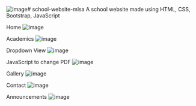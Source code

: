 ![image](https://github.com/Swebi/school-website-mlsa/assets/82446436/940f7957-34c4-4aff-b460-a18151a2c512)# school-website-mlsa
A school website made using HTML, CSS, Bootstrap, JavaScript

Home
![image](https://github.com/Swebi/school-website-mlsa/assets/82446436/475d6acd-2833-4dc9-8c7c-46accbc932cd)


Academics
![image](https://github.com/Swebi/school-website-mlsa/assets/82446436/6a49aff3-328d-4faf-8365-e20ad4968621)

Dropdown View
![image](https://github.com/Swebi/school-website-mlsa/assets/82446436/844dc625-8c32-4d0d-b0ea-0fc467544c0d)

JavaScript to change PDF
![image](https://github.com/Swebi/school-website-mlsa/assets/82446436/eb307db5-e373-47d6-a637-45d5597727ab)

Gallery
![image](https://github.com/Swebi/school-website-mlsa/assets/82446436/5d47a456-7abc-47cd-92cc-d262e19856e0)

Contact
![image](https://github.com/Swebi/school-website-mlsa/assets/82446436/0f9e4186-52c8-490b-882b-8e625f165283)

Announcements
![image](https://github.com/Swebi/school-website-mlsa/assets/82446436/d8f93c8a-8a7a-4d8f-8a0d-7e0c47ef1815)







